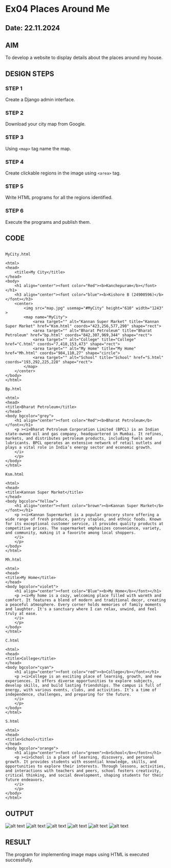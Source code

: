 # Ex04 Places Around Me
## Date: 22.11.2024

## AIM
To develop a website to display details about the places around my house.

## DESIGN STEPS

### STEP 1
Create a Django admin interface.

### STEP 2
Download your city map from Google.

### STEP 3
Using ```<map>``` tag name the map.

### STEP 4
Create clickable regions in the image using ```<area>``` tag.

### STEP 5
Write HTML programs for all the regions identified.

### STEP 6
Execute the programs and publish them.

## CODE
```

MyCity.html

<html>
<head>
    <title>My City</title>
</head>
<body> 
    <h1 align="center"><font color="Red"><b>Kanchepuram</b></font></h1>
    <h3 align="center"><font color="blue"><b>Kishore B (24900596)</b></font></h3>
    <center>
        <img src="map.jpg" usemap="#MyCity" height="610" width="1243" >
        <map name="MyCity">
            <area target="" alt="Kannan Super Market" title="Kannan Super Market" href="Ksm.html" coords="423,256,577,290" shape="rect">
            <area target="" alt="Bharat Petroleum" title="Bharat Petroleum" href="bp.html" coords="842,307,969,344" shape="rect">
            <area target="" alt="College" title="College" href="C.html" coords="7,418,153,473" shape="rect">
            <area target="" alt="My Home" title="My Home" href="Mh.html" coords="984,110,27" shape="circle">
            <area target="" alt="School" title="School" href="S.html" coords="193,292,225,228" shape="rect">
        </map>
    </center>
</body>
</html>

Bp.html

<html>
<head>
<title>Bharat Petroleum</title>
</head>
<body bgcolor="grey">
    <h1 align="center"><font color="Red"><b>Bharat Petroleum</b></font></h1>
    <p ><i>Bharat Petroleum Corporation Limited (BPCL) is an Indian state-owned oil and gas company, headquartered in Mumbai. It refines, markets, and distributes petroleum products, including fuels and lubricants. BPCL operates an extensive network of retail outlets and plays a vital role in India’s energy sector and economic growth.
    </i>
    </p>
</body>
</html>

Ksm.html

<html>
<head>
<title>Kannan Super Market</title>
</head>
<body bgcolor="Yellow">
    <h1 align="center"><font color="brown"><b>Kannan Super Market</b></font></h1>
    <p ><i>Kannan Supermarket is a popular grocery store offering a wide range of fresh produce, pantry staples, and ethnic foods. Known for its exceptional customer service, it provides quality products at competitive prices. The supermarket emphasizes convenience, variety, and community, making it a favorite among local shoppers.
    </i>
    </p>
</body>
</html>

Mh.html

<html>
<head>
<title>My Home</title>
</head>
<body bgcolor="violet">
    <h1 align="center"><font color="Blue"><b>My Home</b></font></h1>
    <p ><i>My home is a cozy, welcoming place filled with warmth and comfort. It features a blend of modern and traditional decor, creating a peaceful atmosphere. Every corner holds memories of family moments and laughter. It's a sanctuary where I can relax, unwind, and feel truly at ease.
    </i>
    </p>
</body>
</html>

C.html

<html>
<head>
<title>College</title>
</head>
<body bgcolor="cyan">
    <h1 align="center"><font color="red"><b>College</b></font></h1>
    <p ><i>College is an exciting place of learning, growth, and new experiences. It offers diverse opportunities to explore subjects, develop skills, and build lasting friendships. The campus is full of energy, with various events, clubs, and activities. It’s a time of independence, challenges, and preparing for the future.
    </i>
    </p>
</body>
</html>

S.html

<html>
<head>
<title>School</title>
</head>
<body bgcolor="orange">
    <h1 align="center"><font color="green"><b>School</b></font></h1>
    <p ><i>School is a place of learning, discovery, and personal growth. It provides students with essential knowledge, skills, and opportunities to explore their interests. Through lessons, activities, and interactions with teachers and peers, school fosters creativity, critical thinking, and social development, shaping students for their future endeavors.
    </i>
    </p>
</body>
</html>
```

## OUTPUT
![alt text](main.png)
![alt text](1.png)
![alt text](2.png)
![alt text](3.png)
![alt text](4.png)
![alt text](5.png)
## RESULT
The program for implementing image maps using HTML is executed successfully.
